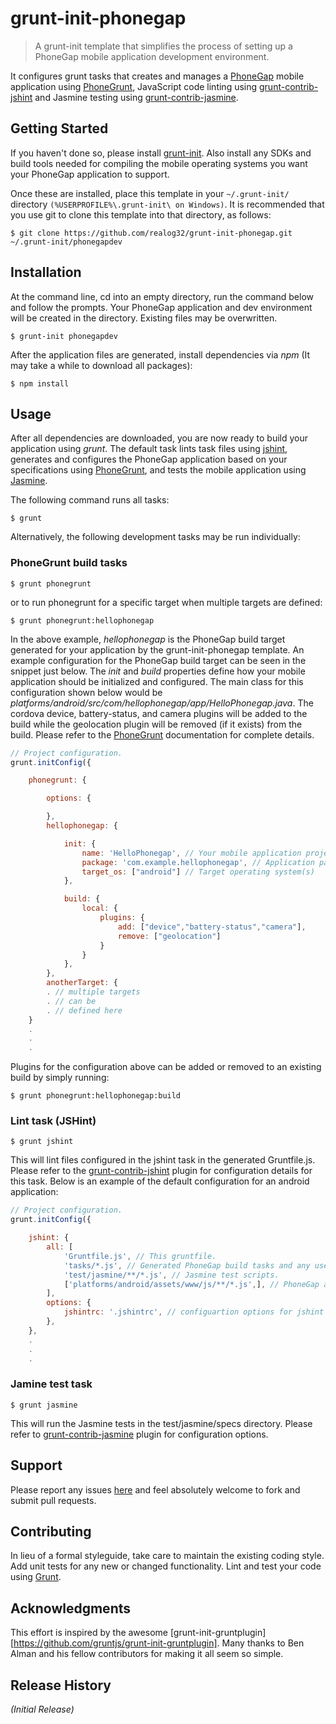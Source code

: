 # grunt-init-phonegap

[grunt-init]: http://gruntjs.com/project-scaffolding#installation
[Jasmine]: https://github.com/gruntjs/grunt-contrib-jasmine
[jshint]: https://github.com/gruntjs/grunt-contrib-jshint
[issues]: {%=bugs%}
[PhoneGap]: http://phonegap.com
[PhoneGrunt]: http://realog32.github.io/phonegrunt

> A grunt-init template that simplifies the process of setting up a PhoneGap mobile application development environment.

It configures grunt tasks that creates and manages a [PhoneGap][] mobile application using [PhoneGrunt][], JavaScript code linting using [grunt-contrib-jshint][jshint] and Jasmine testing using [grunt-contrib-jasmine][Jasmine].


## Getting Started
If you haven't done so, please install [grunt-init][].
Also install any SDKs and build tools needed for compiling the mobile operating systems you want your PhoneGap application to support.

Once these are installed, place this template in your `~/.grunt-init/` directory `(%USERPROFILE%\.grunt-init\ on Windows)`. It is recommended that you use git to clone this template into that directory, as follows:

```shell
$ git clone https://github.com/realog32/grunt-init-phonegap.git ~/.grunt-init/phonegapdev
```

## Installation

At the command line, cd into an empty directory, run the command below and follow the prompts. Your PhoneGap application and dev environment will be created in the directory. Existing files may be overwritten.

```shell
$ grunt-init phonegapdev
```

After the application files are generated, install dependencies via _npm_ (It may take a while to download all packages):

```shell
$ npm install
```

## Usage

After all dependencies are downloaded, you are now ready to build your application using _grunt_. The default task lints task files using [jshint][], generates and configures the PhoneGap application based on your specifications using [PhoneGrunt][], and tests the mobile application using [Jasmine][].

The following command runs all tasks:

```shell
$ grunt
```

Alternatively, the following development tasks may be run individually:

### PhoneGrunt build tasks

```shell
$ grunt phonegrunt
```
or to run phonegrunt for a specific target when multiple targets are defined:

```shell
$ grunt phonegrunt:hellophonegap
```
In the above example, _hellophonegap_ is the PhoneGap build target generated for your application by the grunt-init-phonegap template. An example configuration for the PhoneGap build target can be seen in the snippet just below. The _init_ and _build_ properties define how your mobile application should be initialized and configured.
The main class for this configuration shown below would be _platforms/android/src/com/hellophonegap/app/HelloPhonegap.java_. The cordova device, battery-status, and camera plugins will be added to the build while the geolocation plugin will be removed (if it exists) from the build. Please refer to the [PhoneGrunt][] documentation for complete details.

```js
// Project configuration.
grunt.initConfig({

    phonegrunt: {

        options: {

        },
        hellophonegap: {

            init: {
                name: 'HelloPhonegap', // Your mobile application project name
                package: 'com.example.hellophonegap', // Application package namespace
                target_os: ["android"] // Target operating system(s)
            },

            build: {
                local: {
                    plugins: {
                        add: ["device","battery-status","camera"],
                        remove: ["geolocation"]
                    }
                }
            },
        },
        anotherTarget: {
        . // multiple targets
        . // can be 
        . // defined here
    }
    .
    .
    .
```

Plugins for the configuration above can be added or removed to an existing build by simply running:

```shell
$ grunt phonegrunt:hellophonegap:build
```

### Lint task (JSHint)

```shell
$ grunt jshint
```

This will lint files configured in the jshint task in the generated Gruntfile.js. Please refer to the [grunt-contrib-jshint][jshint] plugin for configuration details for this task.
Below is an example of the default configuration for an android application:

```js
// Project configuration.
grunt.initConfig({

    jshint: {
        all: [
            'Gruntfile.js', // This gruntfile.
            'tasks/*.js', // Generated PhoneGap build tasks and any user-defined tasks.
            'test/jasmine/**/*.js', // Jasmine test scripts.
            ['platforms/android/assets/www/js/**/*.js',], // PhoneGap application JS files.
        ],
        options: {
            jshintrc: '.jshintrc', // configuartion options for jshint
        },
    },
    .
    .
    .
```

### Jamine test task

```shell
$ grunt jasmine
```

This will run the Jasmine tests in the test/jasmine/specs directory. Please refer to [grunt-contrib-jasmine][Jasmine] plugin for configuration options.


## Support
Please report any issues [here][issues] and feel absolutely welcome to fork and submit pull requests.


## Contributing
In lieu of a formal styleguide, take care to maintain the existing coding style. Add unit tests for any new or changed functionality. Lint and test your code using [Grunt](http://gruntjs.com/).


## Acknowledgments
This effort is inspired by the awesome [grunt-init-gruntplugin][https://github.com/gruntjs/grunt-init-gruntplugin]. Many thanks to Ben Alman and his fellow contributors for making it all seem so simple.


## Release History
_(Initial Release)_